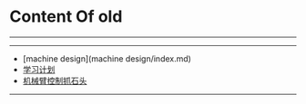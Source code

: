 # Content Of old
****
****
  - [machine design](machine design/index.md)
  - [学习计划](学习计划/index.md)
  - [机械臂控制抓石头](机械臂控制抓石头/index.md)
****
